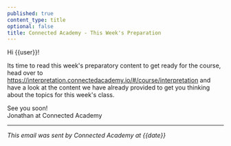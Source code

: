 ```yaml
---
published: true
content_type: title
optional: false
title: Connected Academy - This Week's Preparation
---
```

Hi {{user}}!

Its time to read this week's preparatory content to get ready for the course, head over to https://interpretation.connectedacademy.io/#/course/interpretation and have a look at the content we have already provided to get you thinking about the topics for this week's class.

See you soon!\
Jonathan at Connected Academy

----
_This email was sent by Connected Academy at {{date}}_